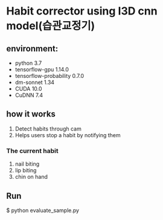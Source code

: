 # Habit corrector using I3D cnn model(습관교정기)

## environment:
- python 3.7
- tensorflow-gpu 1.14.0
- tensorflow-probability 0.7.0
- dm-sonnet 1.34
- CUDA 10.0
- CuDNN 7.4


## how it works
1. Detect habits through cam
2. Helps users stop a habit by notifying them
### The current habit
1. nail biting
2. lip biting
3. chin on hand

## Run
$ python evaluate_sample.py

